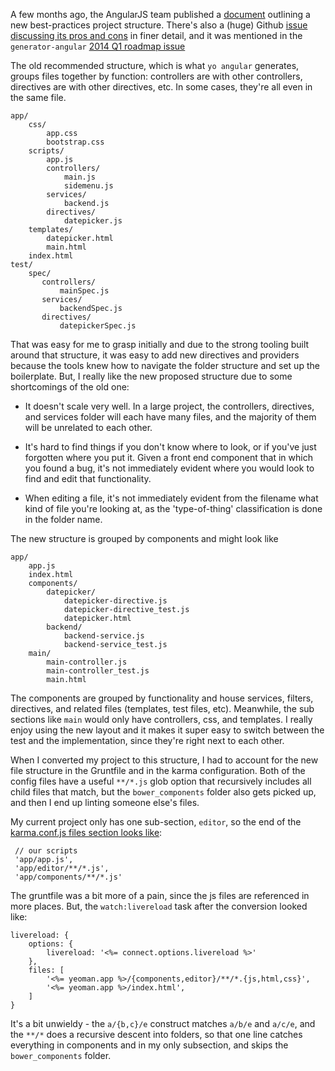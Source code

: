A few months ago, the AngularJS team published a [document][gd]
outlining a new best-practices project structure. There's also a
(huge) Github [issue discussing its pros and cons][gh] in finer
detail, and it was mentioned in the `generator-angular` [2014 Q1
roadmap issue][gh2]

The old recommended structure, which is what `yo angular` generates,
groups files together by function: controllers are with other
controllers, directives are with other directives, etc. In some cases,
they're all even in the same file.

    app/
        css/
            app.css
            bootstrap.css
        scripts/
            app.js
            controllers/
                main.js
                sidemenu.js
            services/
                backend.js
            directives/
                datepicker.js
        templates/
            datepicker.html
            main.html
        index.html
    test/
        spec/
           controllers/
               mainSpec.js
           services/
               backendSpec.js
           directives/
               datepickerSpec.js


That was easy for me to grasp initially and due to the strong tooling
built around that structure, it was easy to add new directives and
providers because the tools knew how to navigate the folder structure
and set up the boilerplate. But, I really like the new proposed
structure due to some shortcomings of the old one:

* It doesn't scale very well. In a large project, the controllers,
  directives, and services folder will each have many files, and the
  majority of them will be unrelated to each other.

* It's hard to find things if you don't know where to look, or if
  you've just forgotten where you put it. Given a front end component
  that in which you found a bug, it's not immediately evident where
  you would look to find and edit that functionality.

* When editing a file, it's not immediately evident from the filename
  what kind of file you're looking at, as the 'type-of-thing'
  classification is done in the folder name.

The new structure is grouped by components and might look like

    app/
        app.js
        index.html
        components/
            datepicker/
                datepicker-directive.js
                datepicker-directive_test.js
                datepicker.html
            backend/
                backend-service.js
                backend-service_test.js
        main/
            main-controller.js
            main-controller_test.js
            main.html

The components are grouped by functionality and house services,
filters, directives, and related files (templates, test files,
etc). Meanwhile, the sub sections like `main` would only have
controllers, css, and templates. I really enjoy using the new layout
and it makes it super easy to switch between the test and the
implementation, since they're right next to each other.

When I converted my project to this structure, I had to account for
the new file structure in the Gruntfile and in the karma
configuration. Both of the config files have a useful `**/*.js` glob
option that recursively includes all child files that match, but the
`bower_components` folder also gets picked up, and then I end up
linting someone else's files.

My current project only has one sub-section, `editor`, so the end of
the [karma.conf.js files section looks like][mykarma]:

     // our scripts
     'app/app.js',
     'app/editor/**/*.js',
     'app/components/**/*.js'

The gruntfile was a bit more of a pain, since the js files are
referenced in more places. But, the `watch:livereload` task after the conversion
looked like:

    livereload: {
        options: {
            livereload: '<%= connect.options.livereload %>'
        },
        files: [
            '<%= yeoman.app %>/{components,editor}/**/*.{js,html,css}',
            '<%= yeoman.app %>/index.html',
        ]
    }

It's a bit unwieldy - the `a/{b,c}/e` construct matches `a/b/e` and
`a/c/e`, and the `**/*` does a recursive descent into folders, so that
one line catches everything in components and in my only subsection,
and skips the `bower_components` folder.

[gd]:
https://docs.google.com/document/d/1XXMvReO8-Awi1EZXAXS4PzDzdNvV6pGcuaF4Q9821Es/pub
[gh]: https://github.com/yeoman/generator-angular/issues/109
[gh2]: https://github.com/yeoman/generator-angular/issues/553
[mykarma]: https://github.com/gempesaw/honeydew-ng/blob/18045cfd0d50fe48fcb8df9381f80354e7bec32e/karma.conf.js#L40-L45
